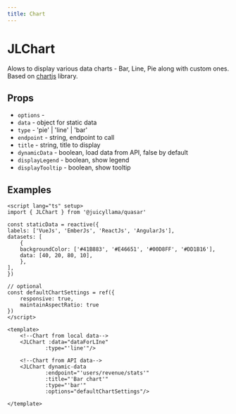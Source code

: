 ```yaml
---
title: Chart
---
```


# JLChart

Alows to display various data charts - Bar, Line, Pie along with custom ones.
Based on [chartjs](https://www.chartjs.org/) library.

## Props

- `options` -
- `data` - object for static data
- `type` - 'pie' | 'line' | 'bar'
- `endpoint` - string, endpoint to call
- `title` - string, title to display
- `dynamicData` - boolean, load data from API, false by default
- `displayLegend` - boolean, show legend
- `displayTooltip` - boolean, show tooltip

## Examples

```vue
<script lang="ts" setup>
import { JLChart } from '@juicyllama/quasar'

const staticData = reactive({
labels: ['VueJs', 'EmberJs', 'ReactJs', 'AngularJs'],
datasets: [
    {
    backgroundColor: ['#41B883', '#E46651', '#00D8FF', '#DD1B16'],
    data: [40, 20, 80, 10],
    },
],
})

// optional
const defaultChartSettings = ref({
    responsive: true,
    maintainAspectRatio: true
})
</script>

<template>
    <!--Chart from local data-->
    <JLChart :data="dataForLIne"
            :type="'line'"/>

    <!--Chart from API data-->
    <JLChart dynamic-data
            :endpoint="'users/revenue/stats'"
            :title="'Bar chart'"
            :type="'bar'"
            :options="defaultChartSettings"/>

</template>
```
